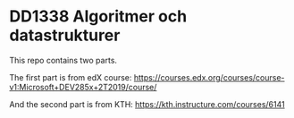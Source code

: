 # DD1338 Algoritmer och datastrukturer

This repo contains two parts.

The first part is from edX course:
https://courses.edx.org/courses/course-v1:Microsoft+DEV285x+2T2019/course/

And the second part is from KTH:
https://kth.instructure.com/courses/6141
